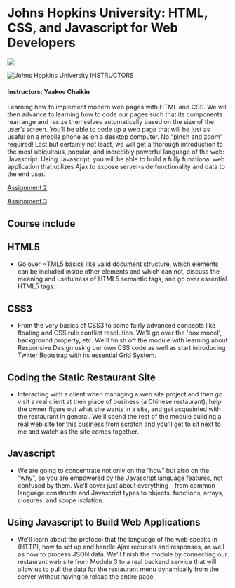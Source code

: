 # Johns Hopkins University: HTML, CSS, and Javascript for Web Developers

<img src="https://pages.jh.edu/~chem/klausen/Images/JHU_logo.png">

![Johns Hopkins University](http://i.imgur.com/Qktqnu1.png) INSTRUCTORS
#### Instructors: Yaakov Chaikin

Learning how to implement modern web pages with HTML and CSS. We will then advance to learning how to code our pages such that its components rearrange and resize themselves automatically based on the size of the user’s screen. You’ll be able to code up a web page that will be just as useful on a mobile phone as on a desktop computer. No “pinch and zoom” required! Last but certainly not least, we will get a thorough introduction to the most ubiquitous, popular, and incredibly powerful language of the web: Javascript. Using Javascript, you will be able to build a fully functional web application that utilizes Ajax to expose server-side functionality and data to the end user.


[Assignment 2](https://salimt.github.io/Courses-/Johns%20Hopkins%20University%20-%20Ruby%20on%20Rails%20Web%20Development%20Specialization/Johns%20Hopkins%20University%20-%20HTML,%20CSS,%20and%20Javascript%20for%20Web%20Developers/assignment2/)

[Assignment 3](https://salimt.github.io/Courses-/Johns%20Hopkins%20University%20-%20Ruby%20on%20Rails%20Web%20Development%20Specialization/Johns%20Hopkins%20University%20-%20HTML,%20CSS,%20and%20Javascript%20for%20Web%20Developers/assignment3/)

## Course include

## HTML5

- Go over HTML5 basics like valid document structure, which elements can be included inside other elements and which can not, discuss the meaning and usefulness of HTML5 semantic tags, and go over essential HTML5 tags.

## CSS3

- From the very basics of CSS3 to some fairly advanced concepts like floating and CSS rule conflict resolution. We'll go over the 'box model', background property, etc. We'll finish off the module with learning about Responsive Design using our own CSS code as well as start introducing Twitter Bootstrap with its essential Grid System.

## Coding the Static Restaurant Site

- Interacting with a client when managing a web site project and then go visit a real client at their place of business (a Chinese restaurant), help the owner figure out what she wants in a site, and get acquainted with the restaurant in general. We'll spend the rest of the module building a real web site for this business from scratch and you'll get to sit next to me and watch as the site comes together.

## Javascript

- We are going to concentrate not only on the “how” but also on the “why”, so you are empowered by the Javascript language features, not confused by them. We’ll cover just about everything - from common language constructs and Javascript types to objects, functions, arrays, closures, and scope isolation.

## Using Javascript to Build Web Applications

- We'll learn about the protocol that the language of the web speaks in (HTTP), how to set up and handle Ajax requests and responses, as well as how to process JSON data. We'll finish the module by connecting our restaurant web site from Module 3 to a real backend service that will allow us to pull the data for the restaurant menu dynamically from the server without having to reload the entire page.
